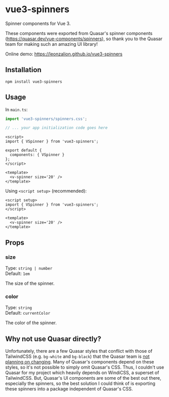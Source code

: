 # vue3-spinners

Spinner components for Vue 3.

These components were exported from Quasar's spinner components (<https://quasar.dev/vue-components/spinners>), so thank you to the Quasar team for making such an amazing UI library!

Online demo: <https://leonzalion.github.io/vue3-spinners>

## Installation

```shell
npm install vue3-spinners
```

## Usage

In `main.ts`:

```typescript
import 'vue3-spinners/spinners.css';

// ... your app initialization code goes here
```

```vue
<script>
import { VSpinner } from 'vue3-spinners';

export default {
  components: { VSpinner }
};
</script>

<template>
  <v-spinner size='20' />
</template>
```

Using `<script setup>` (recommended):

```vue
<script setup>
import { VSpinner } from 'vue3-spinners';
</script>

<template>
  <v-spinner size='20' />
</template>
```

## Props

### size

Type: `string | number`
\
Default: `1em`

The size of the spinner.

### color

Type: `string`
\
Default: `currentColor`

The color of the spinner.

## Why not use Quasar directly?

Unfortunately, there are a few Quasar styles that conflict with those of TailwindCSS (e.g. `bg-white` and `bg-black`) that the Quasar team is [not planning on changing](https://github.com/quasarframework/quasar/issues/6775#issuecomment-865974606). Many of Quasar's components depend on these styles, so it's not possible to simply omit Quasar's CSS. Thus, I couldn't use Quasar for my project which heavily depends on WindiCSS, a superset of TailwindCSS. But, Quasar's UI components are some of the best out there, especially the spinners, so the best solution I could think of is exporting these spinners into a package independent of Quasar's CSS.
